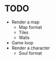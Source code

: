 # TODO

- Render a map
  - Map format
  - Tiles
  - Walls
- Game loop
- Render a character
  - Soul format
